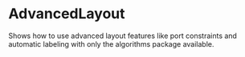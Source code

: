 # AdvancedLayout

Shows how to use advanced layout features like port constraints and automatic labeling with only the algorithms package available.
